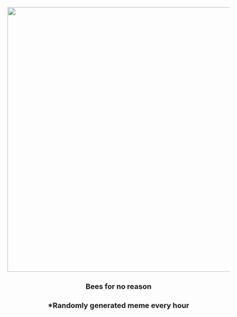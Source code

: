 <p align="center">
        <img src="https://i.redd.it/j3g01r5fybk91.jpg" width="600" height="600">
        </p>
        <h3 align="center">Bees for no reason</h3>
        <h3 align="center">*Randomly generated meme every hour</h3>
    